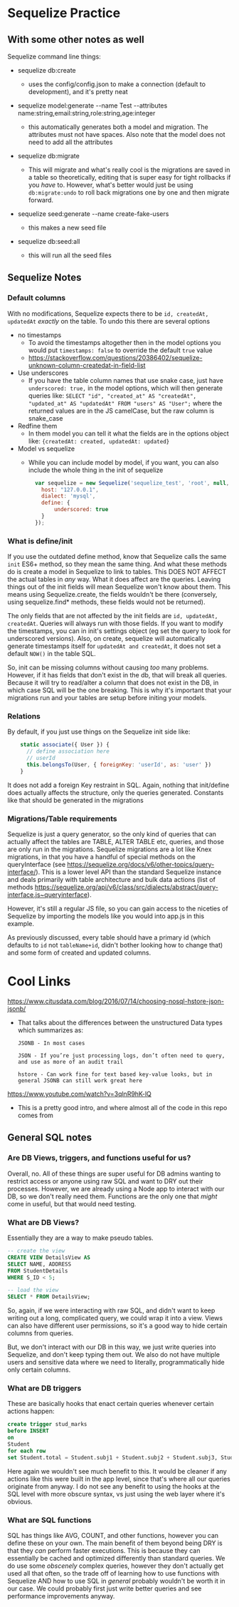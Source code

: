 # Sequelize Practice
## With some other notes as well
Sequelize command line things:

- sequelize db:create
  - uses the config/config.json to make a connection (default to development), and it's pretty neat

- sequelize model:generate --name Test --attributes name:string,email:string,role:string,age:integer
  - this automatically generates both a model and migration. The attributes must not have spaces. Also note that the model does not need to add all the attributes

- sequelize db:migrate
  - This will migrate and what's really cool is the migrations are saved in a table so theoretically, editing that is super easy for tight rollbacks if you *have* to. However, what's better would just be using `db:migrate:undo` to roll back migrations one by one and then migrate forward.

- sequelize seed:generate --name create-fake-users
  - this makes a new seed file

- sequelize db:seed:all
  - this will run all the seed files

## Sequelize Notes
### Default columns
With no modifications, Sequelize expects there to be `id, createdAt, updatedAt` *exactly* on the table. To undo this there are several options
- no timestamps
  - To avoid the timestamps altogether then in the model options you would put `timestamps: false` to override the default `true` value
  - https://stackoverflow.com/questions/20386402/sequelize-unknown-column-createdat-in-field-list
- Use underscores
  - If you have the table column names that use snake case, just have `underscored: true,` in the model options, which will then generate queries like: `SELECT "id", "created_at" AS "createdAt", "updated_at" AS "updatedAt" FROM "users" AS "User";` where the returned values are in the JS camelCase, but the raw column is snake_case
- Redfine them
  - In them model you can tell it what the fields are in the options object like: `{createdAt: created, updatedAt: updated}`
- Model vs sequelize
  - While you can include model by model, if you want, you can also include the whole thing in the init of sequelize

    ```js
      var sequelize = new Sequelize('sequelize_test', 'root', null, {
        host: "127.0.0.1",
        dialect: 'mysql',
        define: {
            underscored: true
        }
      });
    ```

### What is define/init
If you use the outdated define method, know that Sequelize calls the same `init` ES6+ method, so they mean the same thing. And what these methods do is create a model in Sequelize to link to tables. This DOES NOT AFFECT the actual tables in *any* way. What it does affect are the queries. Leaving things out of the init fields will mean Sequelize won't know about them. This means using Sequelize.create, the fields wouldn't be there (conversely, using sequelize.find* methods, these fields would not be returned).

The only fields that are not affected by the init fields are `id, updatedAt, createdAt`. Queries will always run with those fields. If you want to modify the timestamps, you can in init's settings object (eg set the query to look for underscored versions). Also, on create, sequelize will automatically generate timestamps itself for `updatedAt and createdAt`, it does not set a default `NOW()` in the table SQL.

So, init can be missing columns without causing *too* many problems. However, if it has fields that don't exist in the db, that will break all queries. Because it will try to read/alter a column that does not exist in the DB, in which case SQL will be the one breaking. This is why it's important that your migrations run and your tables are setup before initing your models.

### Relations
By default, if you just use things on the Sequelize init side like:

```js
    static associate({ User }) {
      // define association here
      // userId
      this.belongsTo(User, { foreignKey: 'userId', as: 'user' })
    }
```
It does not add a foreign Key restraint in SQL. Again, nothing that init/define does actually affects the structure, only the queries generated. Constants like that should be generated in the migrations

### Migrations/Table requirements
Sequelize is just a query generator, so the only kind of queries that can actually affect the tables are TABLE, ALTER TABLE etc, queries, and those are only run in the migrations. Sequelize migrations are a lot like Knex migrations, in that you have a handful of special methods on the queryInterface (see https://sequelize.org/docs/v6/other-topics/query-interface/). This is a lower level API than the standard Sequelize instance and deals primarily with table architecture and bulk data actions (list of methods https://sequelize.org/api/v6/class/src/dialects/abstract/query-interface.js~queryinterface).

However, it's still a regular JS file, so you can gain access to the niceties of Sequelize by importing the models like you would into app.js in this example.

As previously discussed, every table should have a primary id (which defaults to `id` not `tableName+id`, didn't bother looking how to change that) and some form of created and updated columns.

# Cool Links
https://www.citusdata.com/blog/2016/07/14/choosing-nosql-hstore-json-jsonb/
- That talks about the differences between the unstructured Data types which summarizes as:
  ```
  JSONB - In most cases

  JSON - If you’re just processing logs, don’t often need to query, and use as more of an audit trail

  hstore - Can work fine for text based key-value looks, but in general JSONB can still work great here
  ```
https://www.youtube.com/watch?v=3qlnR9hK-lQ
- This is a pretty good intro, and where almost all of the code in this repo comes from



## General SQL notes
### Are DB Views, triggers, and functions useful for us?
Overall, no. All of these things are super useful for DB admins wanting to restrict access or anyone using raw SQL and want to DRY out their processes. However, we are already using a Node app to interact with our DB, so we don't really need them. Functions are the only one that *might* come in useful, but that would need testing.

### What are DB Views?
Essentially they are a way to make pseudo tables.

```sql
-- create the view
CREATE VIEW DetailsView AS
SELECT NAME, ADDRESS
FROM StudentDetails
WHERE S_ID < 5;

-- load the view
SELECT * FROM DetailsView;
```
So, again, if we were interacting with raw SQL, and didn't want to keep writing out a long, complicated query, we could wrap it into a view. Views can also have different user permissions, so it's a good way to hide certain columns from queries.

But, we don't interact with our DB in this way, we just write queries into Sequelize, and don't keep typing them out. We also do not have multiple users and sensitive data where we need to literally, programmatically hide only certain columns.

### What are DB triggers
These are basically hooks that enact certain queries whenever certain actions happen:

```sql
create trigger stud_marks
before INSERT
on
Student
for each row
set Student.total = Student.subj1 + Student.subj2 + Student.subj3, Student.per = Student.total * 60 / 100;
```

Here again we wouldn't see much benefit to this. It would be cleaner if any actions like this were built in the app level, since that's where all our queries originate from anyway. I do not see any benefit to using the hooks at the SQL level with more obscure syntax, vs just using the web layer where it's obvious.

### What are SQL functions
SQL has things like AVG, COUNT, and other functions, however you can define these on your own. The main benefit of them beyond being DRY is that they *can* perform faster executions. This is because they can essentially be cached and optimized differently than standard queries. We do use some *obscenely* complex queries, however they don't actually get used all that often, so the trade off of learning how to use functions with Sequelize AND how to use SQL in *general* probably wouldn't be worth it in our case. We could probably first just write better queries and see performance improvements anyway.